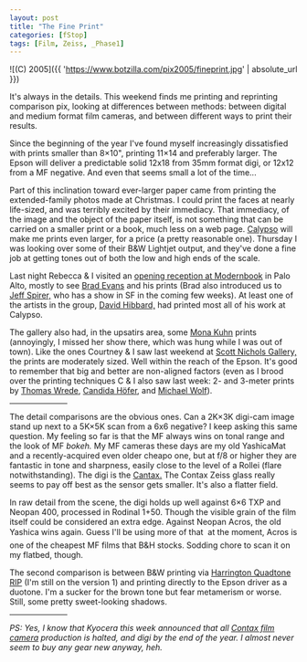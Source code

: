 ```yaml
---
layout: post
title: "The Fine Print"
categories: [fStop]
tags: [Film, Zeiss, _Phase1]
---
```



![(C) 2005]({{ 'https://www.botzilla.com/pix2005/fineprint.jpg' | absolute_url }})


It's always in the details. This weekend finds me printing and reprinting comparison pix, looking at differences between methods: between digital and medium format film cameras, and between different ways to print their results.

Since the beginning of the year I've found myself increasingly dissatisfied with prints smaller than 8&#215;10", printing 11&#215;14 and preferably larger. The Epson will deliver a predictable solid 12x18 from 35mm format digi, or 12x12 from a MF negative. And even that seems small a lot of the time...

<!--more-->
Part of this inclination toward ever-larger paper came from printing the extended-family photos made at Christmas. I could print the faces at nearly life-sized, and was terribly excited by their immediacy. That immediacy, of the image and the object of the paper itself, is not something that can be carried on a smaller print or a book, much less on a web page. <a href="http://www.calypsoinc.com/">Calypso</a> will make me prints even larger, for a price (a pretty reasonable one). Thursday I was looking over some of their B&amp;W Lightjet output, and they've done a fine job at getting tones out of both the low and high ends of the scale.

Last night Rebecca & I visited an <a href="http://www.modernbook.com/2x20.htm">opening reception at Modernbook</a> in Palo Alto, mostly to see <a href="http://pages.sbcglobal.net/b-evans/show/">Brad Evans</a> and his prints (Brad also introduced us to <a href="http://www.spirer.com/">Jeff Spirer,</a> who has a show in SF in the coming few weeks). At least one of the artists in the group, <a href="http://www.davidhibbard.com/">David Hibbard,</a> had printed most all of his work at Calypso.

The gallery also had, in the upsatirs area, some <a href="http://monakuhn.com/">Mona Kuhn</a> prints (annoyingly, I missed her show there, which was hung while I was out of town). Like the ones Courtney &amp; I saw last weekend at <a href="http://www.scottnicholsgallery.com/">Scott Nichols Gallery,</a> the prints are moderately sized. Well within the reach of the Epson. It's good to remember that big and better are non-aligned factors (even as I brood over the printing techniques C &amp; I also saw last week: 2- and 3-meter prints by <a href="http://www.thomas-wrede.de/">Thomas Wrede</a>, <a href="http://www.jmcolberg.com/weblog/archives/000229.html">Candida H&ouml;fer</a>, and <a href="http://www.lensculture.com/mt_files/archives/000032.html">Michael Wolf</a>).

<hr width="20%" align="center">

The detail comparisons are the obvious ones. Can a 2K&#215;3K digi-cam image stand up next to a 5K&#215;5K scan from a 6x6 negative? I keep asking this same question. My feeling so far is that the MF always wins on tonal range and the look of MF <i>bokeh.</i> My MF cameras these days are my old YashicaMat and a recently-acquired even older cheapo one, but at f/8 or higher they are fantastic in tone and sharpness, easily close to the level of a Rollei (flare notwithstanding). The digi is the <a href="{{ site.baseurl }}{% post_url 2004-02-28-The-Cantax %}">Cantax.</a> The Contax Zeiss glass really seems to pay off best as the sensor gets smaller. It's also a flatter field.

In raw detail from the scene, the digi holds up well against 6&#215;6 TXP and Neopan 400, processed in Rodinal 1+50. Though the visible grain of the film itself could be considered an extra edge. Against Neopan Acros, the old Yashica wins again. Guess I'll be using more of that  &#151; at the moment, Acros is one of the cheapest MF films that B&amp;H stocks. Sodding chore to scan it on my flatbed, though.

The second comparison is between B&amp;W printing via <a href="http://harrington.com/QuadToneRIP.html">Harrington Quadtone RIP</a>  (I'm still on the version 1) and printing directly to the Epson driver as a duotone. I'm a sucker for the brown tone but fear metamerism or worse. Still, some pretty sweet-looking shadows.

<hr width="20%" align="center">

<i>PS: Yes, I know that Kyocera this week announced that all <a href="{{ site.baseurl }}{% post_url 2005-02-28-Fastest-Thumb-in-the-West %}">Contax film camera</a> production is halted, and digi by the end of the year. I almost never seem to buy any gear new anyway, heh.</i>
